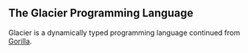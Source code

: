 ## The Glacier Programming Language

Glacier is a dynamically typed programming language continued from [Gorilla](https://github.com/SnowballSH/Gorilla).
